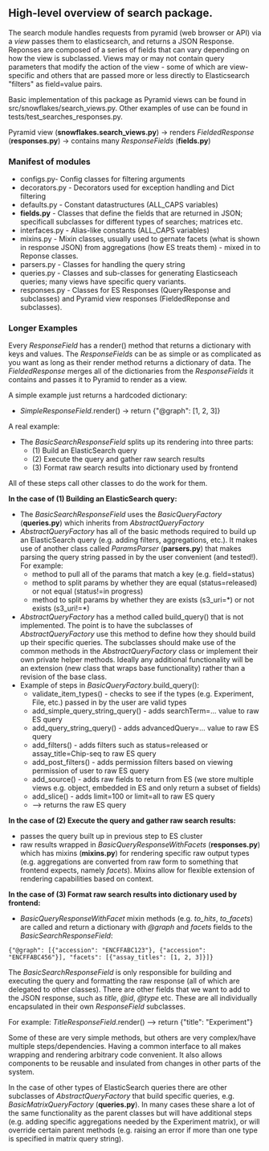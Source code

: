 ## High-level overview of search package.

The search module handles requests from pyramid (web browser or API) via a _view_ passes them to elasticsearch, and returns a JSON Response.  Reponses are composed of a series of fields that can vary depending on how the view is subclassed.  Views may or may not contain query parameters that modify the action of the view - some of which are view-specific and others that are passed more or less directly to Elasticsearch "filters" as field=value pairs.

Basic implementation of this package as Pyramid views can be found in src/snowflakes/search_views.py.  Other examples of use can be found in tests/test_searches_responses.py.


Pyramid view (**snowflakes.search_views.py**) -> renders *FieldedResponse* (**responses.py**) -> contains many *ResponseFields* (**fields.py**)

### Manifest of modules
* configs.py- Config classes for filtering arguments
* decorators.py - Decorators used for exception handling and Dict filtering
* defaults.py - Constant datastructures (ALL_CAPS variables)
* __fields.py__ - Classes that define the fields that are returned in JSON; specificall subclasses for different types of searches; matrices etc.
* interfaces.py - Alias-like constants (ALL_CAPS variables)
* mixins.py - Mixin classes, usually used to gernate facets (what is shown in response JSON) from aggregations (how ES treats them) - mixed in to Reponse classes.
* parsers.py - Classes for handling the query string
* queries.py - Classes and sub-classes for generating Elasticseach queries; many views have specific query variants.
* responses.py - Classes for ES Responses (QueryResponse and subclasses) and Pyramid view responses (FieldedReponse and subclasses).

### Longer Examples

Every *ResponseField* has a render() method that returns a dictionary with keys and values. The *ResponseFields* can be as simple or as complicated as you want as long as their render method returns a dictionary of data. The *FieldedResponse* merges all of the dictionaries from the *ResponseFields* it contains and passes it to Pyramid to render as a view.

A simple example just returns a hardcoded dictionary:

- *SimpleResponseField*.render() -> return {"@graph": [1, 2, 3]}

A real example:

- The *BasicSearchResponseField* splits up its rendering into three parts:
    - (1) Build an ElasticSearch query
    - (2) Execute the query and gather raw search results
    - (3) Format raw search results into dictionary used by frontend

All of these steps call other classes to do the work for them. 

**In the case of (1) Building an ElasticSearch query:**
-  The *BasicSearchResponseField* uses the *BasicQueryFactory* (**queries.py**) which inherits from *AbstractQueryFactory*
- *AbstractQueryFactory* has all of the basic methods required to build up an ElasticSearch query (e.g. adding filters, aggregations, etc.). It makes use of another class called *ParamsParser* (**parsers.py**) that makes parsing the query string passed in by the user convenient (and tested!). For example:
    - method to pull all of the params that match a key (e.g. field=status)
    - method to split params by whether they are equal (status=released) or not equal (status!=in progress)
    - method to split params by whether they are exists (s3_uri=\*) or not exists (s3_uri!=\*)
- *AbstractQueryFactory* has a method called build_query() that is not implemented. The point is to have the subclasses of *AbstractQueryFactory* use this method to define how they should build up their specific queries. The subclasses should make use of the common methods in the *AbstractQueryFactory* class or implement their own private helper methods. Ideally any additional functionality will be an extension (new class that wraps base functionality) rather than a revision of the base class.
- Example of steps in *BasicQueryFactory*.build_query():
    - validate_item_types() - checks to see if the types (e.g. Experiment, File, etc.) passed in by the user are valid types
    - add_simple_query_string_query() - adds searchTerm=... value to raw ES query
    - add_query_string_query() - adds advancedQuery=... value to raw ES query
    - add_filters() - adds filters such as status=released or assay_title=Chip-seq to raw ES query
    - add_post_filters() - adds permission filters based on viewing permission of user to raw ES query
    - add_source() - adds raw fields to return from ES (we store multiple views e.g. object, embedded in ES and only return a subset of fields)
    - add_slice() - adds limit=100 or limit=all to raw ES query
    - --> returns the raw ES query

**In the case of (2) Execute the query and gather raw search results:**
- passes the query built up in previous step to ES cluster
- raw results wrapped in *BasicQueryResponseWithFacets* (**responses.py**) which has mixins (**mixins.py**) for rendering specific raw output types (e.g. aggregations are converted from raw form to something that frontend expects, namely *facets*). Mixins allow for flexible extension of rendering capabilities based on context.

**In the case of (3) Format raw search results into dictionary used by frontend:**
- *BasicQueryResponseWithFacet* mixin methods (e.g. *to_hits*, *to_facets*) are called and return a dictionary with *@graph* and *facets* fields to the *BasicSearchResponseField*:
```
{"@graph": [{"accession": "ENCFFABC123"}, {"accession": "ENCFFABC456"}], "facets": [{"assay_titles": [1, 2, 3]}]}
```

The *BasicSearchResponseField* is only responsible for building and executing the query and formatting the raw response (all of which are delegated to other classes). There are other fields that we want to add to the JSON response, such as *title*, *@id*, *@type* etc. These are all individually encapsulated in their own *ResponseField* subclasses.

For example: *TitleResponseField*.render() --> return {"title": "Experiment"}

Some of these are very simple methods, but others are very complex/have multiple steps/dependencies. Having a common interface to all makes wrapping and rendering arbitrary code convenient. It also allows components to be reusable and insulated from changes in other parts of the system.

In the case of other types of ElasticSearch queries there are other subclasses of *AbstractQueryFactory* that build specific queries, e.g. *BasicMatrixQueryFactory* (**queries.py**). In many cases these share a lot of the same functionality as the parent classes but will have additional steps (e.g. adding specific aggregations needed by the Experiment matrix), or will override certain parent methods (e.g. raising an error if more than one type is specified in matrix query string).
